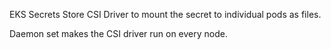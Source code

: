 EKS Secrets Store CSI Driver to mount the secret to individual pods as files.

Daemon set makes the CSI driver run on every node.
